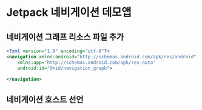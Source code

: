 # Jetpack 네비게이션 데모앱

## 네비게이션 그래프 리소스 파일 추가

```xml
<?xml version="1.0" encoding="utf-8"?>
<navigation xmlns:android="http://schemas.android.com/apk/res/android"
    xmlns:app="http://schemas.android.com/apk/res-auto"
    android:id="@+id/navigation_graph">

</navigation>
```

## 네비게이션 호스트 선언 